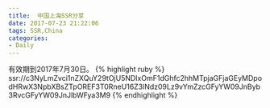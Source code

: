 ```yaml
---
title:  中国上海SSR分享
date: 2017-07-23 21:22:06
tags: SSR,China
categories:
- Daily
---
```


有效期到2017年7月30日。
{% highlight ruby %}
ssr://c3NyLmZvci1nZXQuY29tOjU5NDIxOmF1dGhfc2hhMTpjaGFjaGEyMDpodHRwX3NpbXBsZTpOREF3T0RneU16Z3lNdz09Lz9vYmZzcGFyYW09JnByb3RvcGFyYW09JnJlbWFya3M9
{% endhighlight %}
